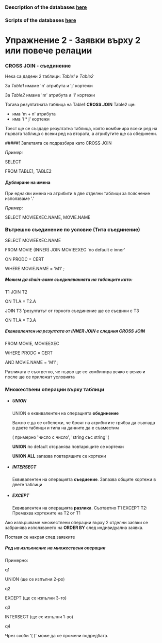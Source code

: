 ### Description of the databases [here](<../Week_01/movie_pc_ships.pdf/>)

### Scripts of the databases [here](<../Week_01/Scripts/>)

# Упражнение 2 - Заявки върху 2 или повече релации

### CROSS JOIN - съединение

Нека са дадени 2 таблици: *Table1* и *Тable2*

За *Table1* имаме 'n' атрибута и 'j' кортежи

За *Table2* имаме 'm' атрибута и 'i' кортежи

Тогава резултатната таблица на Table1 **CROSS JOIN** Table2 ще:

- има 'm + n' атрибута
- има 'i * j' кортежи

Тоест ще се създаде резултатна таблица, която комбинира всеки ред на първата таблица с всеки ред на втората, а атрибутите ще са обединени.

#####**!** Запетаята се подразбира като CROSS JOIN

*Пример:*

SELECT

FROM TABLE1, TABLE2



#### Дублиране на имена

При еднакви имена на атрибити в две отделни таблици за пояснение използваме '.'

*Пример:*

SELECT MOVIEEXEC.NAME, MOVIE.NAME

### Вътрешно съединение по условие (Тита съединение)

SELECT MOVIEEXEC.NAME

FROM MOVIE (INNER) JOIN MOVIEEXEC   'по default e inner'

  ON PRODC = CERT

WHERE MOVIE.NAME = \'M1\' ;



##### Можем да chain-ваме съединяванията на таблиците като:

T1 JOIN T2

  ON T1.A = T2.A

JOIN T3 'резултатът от горното съединение ще се съедини с T3

  ON T1.A = T3.A


##### Eквивалентен на резултата от INNER JOIN e следния CROSS JOIN

FROM MOVIE, MOVIEEXEC

WHERE PRODC = CERT

  AND MOVIE.NAME = \'M1\' ;

Разликата е съответно, че първо ще се комбинира всяко с всяко и после ще се приложат условията


### Множествени операции върху таблици

- ##### UNION 

  UNION е еквивалентен на операцията **обединение**

  Важно е да се отбележи, че броят на атрибитите трябва да съвпада в двете таблици и типа на данните да е съвместим

  ( примерно 'число с число', 'string със string' )


  **UNION** по default отсранява повтарящите се кортежи

  **UNION ALL** запазва повтарящите се кортежи

- ##### INTERSECT

  Еквивалентен на операцията **съедиение**. Запазва общите кортежи в двете таблици

- ##### EXCEPT

  Еквивалентен на операцията **разлика**. Съответно T1 EXCEPT T2: Премахва кортежите на T2 от Т1

Ако извършваме множествени операции върху 2 отделни заявки се забранява използването на **ORDER BY** след индивидуална заявка. 

Поставя се накрая след заявките



##### Ред на изпълнение на множествени операции

Примерно: 

q1

UNION   (ще се изпълни 2-ро)

q2

EXCEPT (ще се изпълни 3-то)

q3

INTERSECT (ще се изпълни 1-во)

q4


Чрез скоби '( )' може да се промени подредбата.
